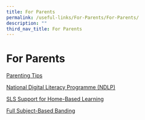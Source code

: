 ```yaml
---
title: For Parents
permalink: /useful-links/For-Parents/For-Parents/
description: ""
third_nav_title: For Parents
---
```

For Parents
===========


[Parenting Tips](/useful-links/For-Parents/Parenting-Tips/)

[National Digital Literacy Programme (NDLP)](/useful-links/For-Parents/National-Digital-Literacy-Programme/)

[SLS Support for Home-Based Learning](/useful-links/For-Parents/SLS-Support-for-Home-Based-Learning/)

[Full Subject-Based Banding](/useful-links/For-Parents/Full-Subject-Based-Banding/)